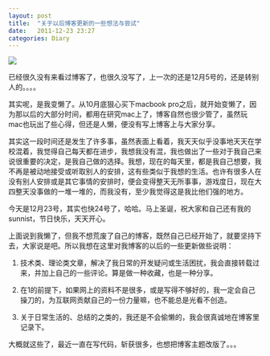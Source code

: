 ```yaml
---
layout: post
title:  "关于以后博客更新的一些想法与尝试"
date:   2011-12-23 23:27
categories: Diary
---
```


![](https://i.imgur.com/DcbpCHZ.jpg)

已经很久没有来看过博客了，也很久没写了，上一次的还是12月5号的，还是转别人的。。。。

其实呢，是我变懒了。从10月底狠心买下macbook pro之后，就开始变懒了，因为那以后的大部分时间，都用在研究mac上了，博客自然也很少管了，虽然玩mac也玩出了些心得，但还是人懒，便没有写上博客上与大家分享。

其实这一段时间还是发生了许多事，虽然表面上看着，我天天似乎没事地天天在学校混着，我觉得自己每天都在进步，我想我没有混，我也做出了一些对于我自己来说很重要的决定，是我自己做的选择。我想，现在的每天里，都是我自己想要，我不再是被动地接受或听取别人的安排，这有些类似于我想的生活。也许有很多人在没有别人安排或是其它事情的安排时，便会变得整天无所事事，游戏度日，现在大四整天没事做的一堆一堆的，而我没有，至少我觉得这是我比他们强的地方。

今天是12月23号，其实也快24号了，哈哈。马上圣诞，祝大家和自己还有我的sunnist，节日快乐，天天开心。

上面说到我懒了，但我不想荒废了自己的博客，既然自己已经开始了，就要坚持下去，大家说是吧。所以我想在这里对我博客的以后的一些更新做些说明：

1.  技术类、理论类文章，解决了我日常的开发疑问或生活困扰，我会直接转载过来，并加上自己的一些评论。算是做一种收藏，也是一种分享。

2.  在1的前提下，如果网上的资料不是很多，或是写得不够好的，我一定会自己操刀的，为互联网贡献自己的一份力量嘛，也不能总是光看不创造。

3.  关于日常生活的、总结的之类的，我还是不会偷懒的，我会很真诚地在博客里记录下。

大概就这些了，最近一直在写代码，斩获很多，也想把博客主题改版了。。。
